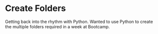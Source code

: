 # Create Folders

Getting back into the rhythm with Python. Wanted to use Python to create the multiple folders required in a week at Bootcamp. 
